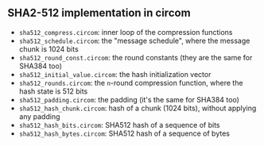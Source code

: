 
SHA2-512 implementation in circom
---------------------------------

- `sha512_compress.circom`: inner loop of the compression functions
- `sha512_schedule.circom`: the "message schedule", where the message chunk is 1024 bits
- `sha512_round_const.circom`: the round constants (they are the same for SHA384 too)
- `sha512_initial_value.circom`: the hash initialization vector
- `sha512_rounds.circom`: the `n`-round compression function, where the hash state is 512 bits
- `sha512_padding.circom`: the padding (it's the same for SHA384 too)
- `sha512_hash_chunk.circom`: hash of a chunk (1024 bits), without applying any padding
- `sha512_hash_bits.circom`: SHA512 hash of a sequence of bits
- `sha512_hash_bytes.circom`: SHA512 hash of a sequence of bytes
